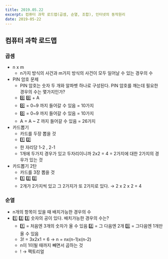 ```yaml
---
title: 2019.05.22
excerpt: 컴퓨터 과학 로드맵(곱셈, 순열, 조합), 인터넷의 동작원리
date: 2019-05-22
---
```


## 컴퓨터 과학 로드맵

### 곱셈

* n x m
  * n가지 방식의 사건과 m가지 방식의 사건이 모두 일어날 수 있는 경우의 수
* PIN 암호 문제
  * PIN 암호는 숫자 두 개와 알파벳 하나로 구성된다. PIN 암호를 깨는데 필요한 경우의 수는 몇가지인가?
  * 0️⃣  0️⃣   + A
  * 0️⃣  = 0~9 까지 들어갈 수 있음 = 10가지
  * 0️⃣  = 0~9 까지 들어갈 수 있음 = 10가지
  * A = A ~ Z 까지 들어갈 수 있음 = 26가지
* 카드뽑기
  * 카드를 두장 뽑을 것
  * 1️⃣  2️⃣
  * 한 자리당 1-2 , 2-1
  * 1개에 두가지 경우가 있고 두자리이니까 2x2 = 4 = 2가지에 대한 2가지의 경우가 있는 것
* 카드뽑기 2탄
  * 카드를 3장 뽑을 것
  * 1️⃣  2️⃣  2️⃣
  * 2개가 2가지씩 있고 그 2가지가 또 2가지로 있다. → 2 x 2 x 2 = 4

### 순열

* n개의 항목이 있을 때 배치가능한 경우의 수
* 1️⃣  2️⃣  3️⃣  숫자의 공이 있다. 배치가능한 경우의 수는?
  * 1️⃣  = 처음엔 3개의 숫자가 올 수 있음  2️⃣  = 그 다음엔 2개  3️⃣  = 그다음엔 1개만 올 수 있음
  * 3! = 3x2x1 = 6 → n = nx(n-1)x(n-2)
  * n이 1이될 때까지 빼면서 곱하는 것
  * ! → 팩토리얼
 